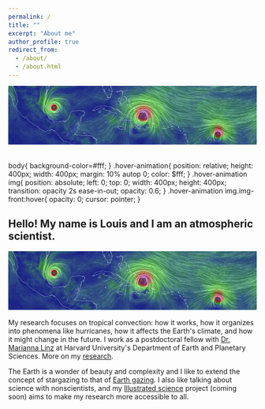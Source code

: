 ```yaml
---
permalink: /
title: ""
excerpt: "About me"
author_profile: true
redirect_from: 
  - /about/
  - /about.html
---
```

  
 
<html>
<head>
  <meta charset="UTF-8">
  <title>Image Hover tutorial</title>
  <link rel="stylesheet" href="style.css">
</head>
<body>
  <div class="hover-animation">
  <img src="../images/landingpage.gif" alt="" class="img-back">
  <img src="http://i.stack.imgur.com/Sjsbh.jpg" alt="" class="img-front">
  </div>
</body>
</html>

body{
  background-color=#fff;
}
.hover-animation{
  position: relative;
  height: 400px;
  width: 400px;
  margin: 10% autop 0;
  color: $fff;
}
.hover-animation img{
  position: absolute;
  left: 0;
  top: 0;
  width: 400px;
  height: 400px;
  transition: opacity 2s ease-in-out;
  opacity: 0.6;
}
.hover-animation img.img-front:hover{
  opacity: 0;
  cursor: pointer;
}

 
 
## Hello! My name is Louis and I am an atmospheric scientist.
![](../images/landingpage.gif)

My research focuses on tropical convection: how it works, how it organizes into phenomena like hurricanes, how it affects the Earth's climate, and how it might change in the future. I work as a postdoctoral fellow with [Dr. Marianna Linz](https://eps.harvard.edu/people/faculty-groups/linz-group) at Harvard University's Department of Earth and Planetary Sciences. More on my [research](https://lrivoire.github.io/research/).

The Earth is a wonder of beauty and complexity and I like to extend the concept of stargazing to that of [Earth gazing](https://lrivoire.github.io/earth_gazing/). I also like talking about science with nonscientists, and my [Illustrated science](https://lrivoire.github.io/illustrated_science/) project (coming soon) aims to make my research more accessible to all.

